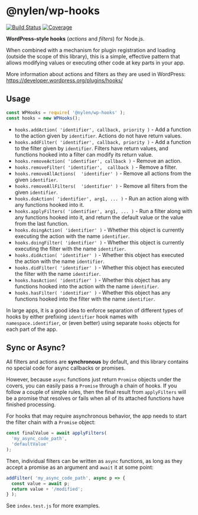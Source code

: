 # @nylen/wp-hooks

[![Build Status](https://img.shields.io/travis/nylen/node-wp-hooks/master.svg)](https://travis-ci.org/nylen/node-wp-hooks)
[![Coverage](https://img.shields.io/coveralls/nylen/node-wp-hooks/master.svg)](https://coveralls.io/github/nylen/node-wp-hooks)

**WordPress-style hooks** (_actions_ and _filters_) for Node.js.

When combined with a mechanism for plugin registration and loading (outside the
scope of this library), this is a simple, effective pattern that allows
modifying values or executing other code at key parts in your app.

More information about actions and filters as they are used in WordPress:
https://developer.wordpress.org/plugins/hooks/

## Usage

```js
const WPHooks = require( '@nylen/wp-hooks' );
const hooks = new WPHooks();
```

* `hooks.addAction( 'identifier', callback, priority )` - Add a function to the
  action given by `identifier`. Actions do not have return values.
* `hooks.addFilter( 'identifier', callback, priority )` - Add a function to the
  filter given by `identifier`. Filters have return values, and functions
  hooked into a filter can modify its return value.
* `hooks.removeAction( 'identifier', callback )` - Remove an action.
* `hooks.removeFilter( 'identifier',  callback )` - Remove a filter.
* `hooks.removeAllActions(  'identifier' )` - Remove all actions from the given
  `identifier`.
* `hooks.removeAllFilters(  'identifier' )` - Remove all filters from the given
  `identifier`.
* `hooks.doAction( 'identifier', arg1, ... )` - Run an action along with any
  functions hooked into it.
* `hooks.applyFilters( 'identifier', arg1, ... )` - Run a filter along with any
  functions hooked into it, and return the default value or the value from the
  last function.
* `hooks.doingAction( 'identifier' )` - Whether this object is currently
  executing the action with the name `identifier`.
* `hooks.doingFilter( 'identifier' )` - Whether this object is currently
  executing the filter with the name `identifier`.
* `hooks.didAction( 'identifier' )` - Whether this object has executed the
  action with the name `identifier`.
* `hooks.didFilter( 'identifier' )` - Whether this object has executed the
  filter with the name `identifier`.
* `hooks.hasAction( 'identifier' )` - Whether this object has any functions
  hooked into the action with the name `identifier`.
* `hooks.hasFilter( 'identifier' )` - Whether this object has any functions
  hooked into the filter with the name `identifier`.

In large apps, it is a good idea to enforce separation of different types of
hooks by either prefixing `identifier` hook names with `namespace.identifier`,
or (even better) using separate `hooks` objects for each part of the app.

## Sync or Async?

All filters and actions are **synchronous** by default, and this library
contains no special code for async callbacks or promises.

However, because `async` functions just return `Promise` objects under the
covers, you can easily pass a `Promise` through a chain of hooks.  If you
follow a couple of simple rules, then the final result from `applyFilters` will
be a promise that resolves or fails when all of its attached functions have
finished processing.

For hooks that may require asynchronous behavior, the app needs to start the
filter chain with a `Promise` object:

```js
const finalValue = await applyFilters(
  'my_async_code_path',
  'defaultValue'
);
```

Then, individual filters can be written as `async` functions, as long as they
accept a promise as an argument and `await` it at some point:

```js
addFilter( 'my_async_code_path', async p => {
  const value = await p;
  return value + '/modified';
} );
```

See `index.test.js` for more examples.
